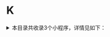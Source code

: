 # K
<details>
<summary>
本目录共收录3个小程序，详情见如下：
</summary>

- [库迪咖啡](https://github.com/zirawell/Ad-Cleaner/tree/main/Adblock/Applet/Wechat/K/%E5%BA%93%E8%BF%AA%E5%92%96%E5%95%A1)
- [快狗打车搬家](https://github.com/zirawell/Ad-Cleaner/tree/main/Adblock/Applet/Wechat/K/%E5%BF%AB%E7%8B%97%E6%89%93%E8%BD%A6%E6%90%AC%E5%AE%B6)
- [肯德基+](https://github.com/zirawell/Ad-Cleaner/tree/main/Adblock/Applet/Wechat/K/%E8%82%AF%E5%BE%B7%E5%9F%BA%2B)

</details>